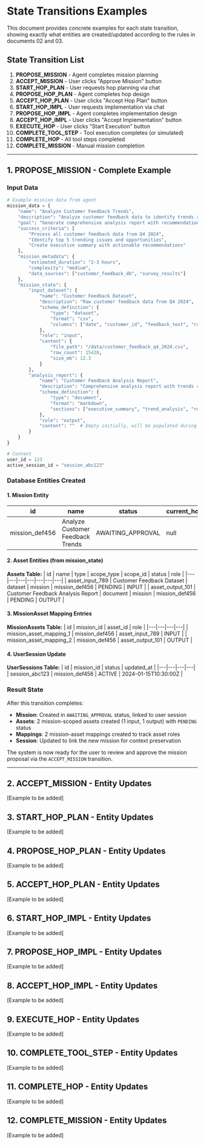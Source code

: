 # State Transitions Examples

This document provides concrete examples for each state transition, showing exactly what entities are created/updated according to the rules in documents 02 and 03.

## State Transition List

1. **PROPOSE_MISSION** - Agent completes mission planning
2. **ACCEPT_MISSION** - User clicks "Approve Mission" button  
3. **START_HOP_PLAN** - User requests hop planning via chat
4. **PROPOSE_HOP_PLAN** - Agent completes hop design
5. **ACCEPT_HOP_PLAN** - User clicks "Accept Hop Plan" button
6. **START_HOP_IMPL** - User requests implementation via chat
7. **PROPOSE_HOP_IMPL** - Agent completes implementation design
8. **ACCEPT_HOP_IMPL** - User clicks "Accept Implementation" button
9. **EXECUTE_HOP** - User clicks "Start Execution" button
10. **COMPLETE_TOOL_STEP** - Tool execution completes (or simulated)
11. **COMPLETE_HOP** - All tool steps completed
12. **COMPLETE_MISSION** - Manual mission completion

---

## 1. PROPOSE_MISSION - Complete Example

### Input Data
```python
# Example mission data from agent
mission_data = {
    "name": "Analyze Customer Feedback Trends",
    "description": "Analyze customer feedback data to identify trends and create actionable insights",
    "goal": "Generate comprehensive analysis report with recommendations",
    "success_criteria": [
        "Process all customer feedback data from Q4 2024",
        "Identify top 5 trending issues and opportunities", 
        "Create executive summary with actionable recommendations"
    ],
    "mission_metadata": {
        "estimated_duration": "2-3 hours",
        "complexity": "medium",
        "data_sources": ["customer_feedback_db", "survey_results"]
    },
    "mission_state": {
        "input_dataset": {
            "name": "Customer Feedback Dataset",
            "description": "Raw customer feedback data from Q4 2024",
            "schema_definition": {
                "type": "dataset",
                "format": "csv",
                "columns": ["date", "customer_id", "feedback_text", "rating", "category"]
            },
            "role": "input",
            "content": {
                "file_path": "/data/customer_feedback_q4_2024.csv",
                "row_count": 15420,
                "size_mb": 12.3
            }
        },
        "analysis_report": {
            "name": "Customer Feedback Analysis Report",
            "description": "Comprehensive analysis report with trends and recommendations",
            "schema_definition": {
                "type": "document",
                "format": "markdown",
                "sections": ["executive_summary", "trend_analysis", "recommendations"]
            },
            "role": "output",
            "content": ""  # Empty initially, will be populated during execution
        }
    }
}

# Context
user_id = 123
active_session_id = "session_abc123"
```

### Database Entities Created

#### 1. Mission Entity
| id | name | status | current_hop_id |
|---|---|---|---|
| mission_def456 | Analyze Customer Feedback Trends | AWAITING_APPROVAL | null |

#### 2. Asset Entities (from mission_state)

**Assets Table:**
| id | name | type | scope_type | scope_id | status | role |
|---|---|---|---|---|---|---|
| asset_input_789 | Customer Feedback Dataset | dataset | mission | mission_def456 | PENDING | INPUT |
| asset_output_101 | Customer Feedback Analysis Report | document | mission | mission_def456 | PENDING | OUTPUT |

#### 3. MissionAsset Mapping Entries

**MissionAssets Table:**
| id | mission_id | asset_id | role |
|---|---|---|---|
| mission_asset_mapping_1 | mission_def456 | asset_input_789 | INPUT |
| mission_asset_mapping_2 | mission_def456 | asset_output_101 | OUTPUT |

#### 4. UserSession Update

**UserSessions Table:**
| id | mission_id | status | updated_at |
|---|---|---|---|
| session_abc123 | mission_def456 | ACTIVE | 2024-01-15T10:30:00Z |

### Result State

After this transition completes:

- **Mission**: Created in `AWAITING_APPROVAL` status, linked to user session
- **Assets**: 2 mission-scoped assets created (1 input, 1 output) with `PENDING` status
- **Mappings**: 2 mission-asset mappings created to track asset roles
- **Session**: Updated to link the new mission for context preservation

The system is now ready for the user to review and approve the mission proposal via the `ACCEPT_MISSION` transition.

---

## 2. ACCEPT_MISSION - Entity Updates

[Example to be added]

## 3. START_HOP_PLAN - Entity Updates

[Example to be added]

## 4. PROPOSE_HOP_PLAN - Entity Updates

[Example to be added]

## 5. ACCEPT_HOP_PLAN - Entity Updates

[Example to be added]

## 6. START_HOP_IMPL - Entity Updates

[Example to be added]

## 7. PROPOSE_HOP_IMPL - Entity Updates

[Example to be added]

## 8. ACCEPT_HOP_IMPL - Entity Updates

[Example to be added]

## 9. EXECUTE_HOP - Entity Updates

[Example to be added]

## 10. COMPLETE_TOOL_STEP - Entity Updates

[Example to be added]

## 11. COMPLETE_HOP - Entity Updates

[Example to be added]

## 12. COMPLETE_MISSION - Entity Updates

[Example to be added] 